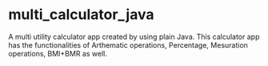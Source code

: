 # multi_calculator_java
A multi  utility calculator app created by using plain Java.
This calculator app has the functionalities of Arthematic operations, Percentage, Mesuration operations, BMI+BMR as well.
